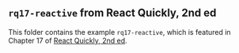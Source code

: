 ## `rq17-reactive` from React Quickly, 2nd ed

This folder contains the example `rq17-reactive`, which is featured in Chapter 17 of [React Quickly, 2nd ed](https://reactquickly.dev).
